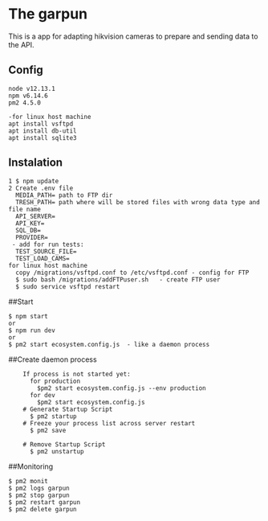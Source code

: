 # The garpun

This is a app for adapting hikvision cameras to prepare and sending data to the API.

## Config

```
node v12.13.1
npm v6.14.6
pm2 4.5.0

-for linux host machine
apt install vsftpd
apt install db-util
apt install sqlite3

```

## Instalation

```
1 $ npm update
2 Create .env file
  MEDIA_PATH= path to FTP dir
  TRESH_PATH= path where will be stored files with wrong data type and file name
  API_SERVER=
  API_KEY=
  SQL_DB=
  PROVIDER=
 - add for run tests:
  TEST_SOURCE_FILE=
  TEST_LOAD_CAMS=
for linux host machine
  copy /migrations/vsftpd.conf to /etc/vsftpd.conf - config for FTP
  $ sudo bash /migrations/addFTPuser.sh   - create FTP user
  $ sudo service vsftpd restart
```

##Start

```
$ npm start
or
$ npm run dev
or
$ pm2 start ecosystem.config.js  - like a daemon process
```

##Create daemon process

```
    If process is not started yet:
      for production
        $pm2 start ecosystem.config.js --env production
      for dev
        $pm2 start ecosystem.config.js
    # Generate Startup Script
      $ pm2 startup
    # Freeze your process list across server restart
      $ pm2 save

    # Remove Startup Script
      $ pm2 unstartup
```

##Monitoring

```
$ pm2 monit
$ pm2 logs garpun
$ pm2 stop garpun
$ pm2 restart garpun
$ pm2 delete garpun
```
